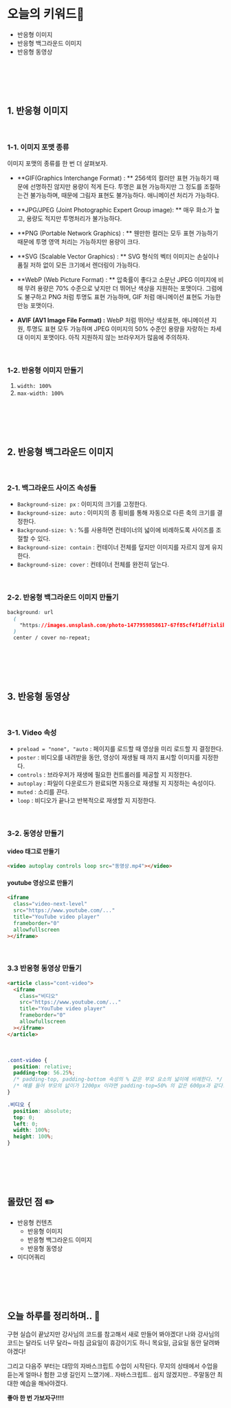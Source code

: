 # 오늘의 키워드📌

- 반응형 이미지
- 반응형 백그라운드 이미지
- 반응형 동영상


<br><br><br><br>

## 1. 반응형 이미지

<br>

### 1-1. 이미지 포맷 종류

이미지 포맷의 종류를 한 번 더 살펴보자.

- **GIF(Graphics Interchange Format) : **
  256색의 컬러만 표현 가능하기 때문에 선명하진 않지만 용량이 적게 든다. 투명은 표현 가능하지만 그 정도를 조절하는건 불가능하며, 때문에 그림자 표현도 불가능하다. 애니메이션 처리가 가능하다.

- **JPG/JPEG (Joint Photographic Expert Group image): **
  매우 화소가 높고, 용량도 적지만 투명처리가 불가능하다.

- **PNG (Portable Network Graphics) : **
  웬만한 컬러는 모두 표현 가능하기 때문에 투명 영역 처리는 가능하지만 용량이 크다.

- **SVG (Scalable Vector Graphics) : **
  SVG 형식의 벡터 이미지는 손실이나 품질 저하 없이 모든 크기에서 렌더링이 가능하다.

- **WebP (Web Picture Format) : **
  압축률이 좋다고 소문난 JPEG 이미지에 비해 무려 용량은 70% 수준으로 낮지만 더 뛰어난 색상을 지원하는 포맷이다. 그럼에도 불구하고 PNG 처럼 투명도 표현 가능하며, GIF 처럼 애니메이션 표현도 가능한 만능 포맷이다.

- **AVIF (AV1 Image File Format) :** WebP 처럼 뛰어난 색상표현, 애니메이션 지원, 투명도 표현 모두 가능하며 JPEG 이미지의 50% 수준인 용량을 자랑하는 차세대 이미지 포맷이다. 아직 지원하지 않는 브라우저가 많음에 주의하자.

<br>

### 1-2. 반응형 이미지 만들기

1. `width: 100%`
2. `max-width: 100%`

<br><br><br><br>

## 2. 반응형 백그라운드 이미지

<br>

### 2-1. 백그라운드 사이즈 속성들

- `Background-size: px` : 이미지의 크기를 고정한다.
- `Background-size: auto` : 이미지의 종 횡비를 통해 자동으로 다른 축의 크기를 결정한다.
- `Background-size: %` : %를 사용하면 컨테이너의 넓이에 비례하도록 사이즈를 조절할 수 있다.
- `Background-size: contain` : 컨테이너 전체를 덮지만 이미지를 자르지 않게 유지한다.
- `Background-size: cover` : 컨테이너 전체를 완전히 덮는다.

<br>

### 2-2. 반응형 백그라운드 이미지 만들기

```css
background: url
  (
    "https://images.unsplash.com/photo-1477959858617-67f85cf4f1df?ixlib=rb-1.2.1&ixid=MnwxMjA3fDB8MHxzZWFyY2h8Mnx8Y2l0eXxlbnwwfHwwfHw%3D&w=1000&q=80"
  )
  center / cover no-repeat;
```

<br><br><br><br>

## 3. 반응형 동영상

<br>

### 3-1. Video 속성

- `preload = "none", "auto` : 페이지를 로드할 때 영상을 미리 로드할 지 결정한다.
- `poster` : 비디오를 내려받을 동안, 영상이 재생될 때 까지 표시할 이미지를 지정한다.
- `controls` : 브라우저가 재생에 필요한 컨트롤러를 제공할 지 지정한다.
- `autoplay` : 파일이 다운로드가 완료되면 자동으로 재생될 지 지정하는 속성이다.
- `muted` : 소리를 끈다.
- `loop` : 비디오가 끝나고 반복적으로 재생할 지 지정한다.

<br>

### 3-2. 동영상 만들기

#### video 태그로 만들기

```html
<video autoplay controls loop src="동영상.mp4"></video>
```

#### youtube 영상으로 만들기

```html
<iframe
  class="video-next-level"
  src="https://www.youtube.com/..."
  title="YouTube video player"
  frameborder="0"
  allowfullscreen
></iframe>
```

<br>

### 3.3 반응형 동영상 만들기

```html
<article class="cont-video">
  <iframe
    class="비디오"
    src="https://www.youtube.com/..."
    title="YouTube video player"
    frameborder="0"
    allowfullscreen
  ></iframe>
</article>
```

<br>

```css
.cont-video {
  position: relative;
  padding-top: 56.25%;
  /* padding-top, padding-bottom 속성의 % 값은 부모 요소의 넓이에 비례한다. */
  /* 예를 들어 부모의 넚이가 1200px 이라면 padding-top=50% 의 값은 600px과 같다. */
}

.비디오 {
  position: absolute;
  top: 0;
  left: 0;
  width: 100%;
  height: 100%;
}
```

<br><br><br><br>

## 몰랐던 점 ✏️

- 반응형 컨텐츠
  - 반응형 이미지
  - 반응형 백그라운드 이미지
  - 반응형 동영상
- 미디어쿼리

<br><br><br><br>

## 오늘 하루를 정리하며.. 🌃

구현 실습이 끝났지만 강사님의 코드를 참고해서 새로 만들어 봐야겠다! 나와 강사님의 코드는 달라도 너무 달라~ 마침 금요일이 휴강이기도 하니 목요일, 금요일 동안 달려봐야겠다!

그리고 다음주 부터는 대망의 자바스크립트 수업이 시작된다. 무지의 상태에서 수업을 듣는게 얼마나 험한 고생 길인지 느꼈기에.. 자바스크립트.. 쉽지 않겠지만.. 주말동안 최대한 예습을 해놔야겠다.

**좋아 한 번 가보자구!!!!**
